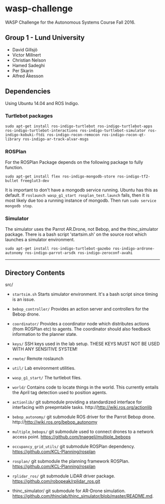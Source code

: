 # wasp-challenge
WASP Challenge for the Autonomous Systems Course Fall 2016.

## Group 1 - Lund University
* David Gillsjö
* Victor Millnert
* Christian Nelson
* Hamed Sadeghi
* Per Skarin
* Alfred Åkesson



## Dependencies

Using Ubuntu 14.04 and ROS Indigo.

### Turtlebot packages
`sudo apt-get install ros-indigo-turtlebot ros-indigo-turtlebot-apps ros-indigo-turtlebot-interactions ros-indigo-turtlebot-simulator ros-indigo-kobuki-ftdi ros-indigo-rocon-remocon ros-indigo-rocon-qt-library ros-indigo-ar-track-alvar-msgs`

### ROSPlan
For the ROSPlan Package depends on the following package to fully function.

`sudo apt-get install flex ros-indigo-mongodb-store ros-indigo-tf2-bullet freeglut3-dev`

It is important to don't have a mongodb service running. Ubuntu has this as default. If `roslaunch wasp_g1_start rosplan_test.launch` fails, then it is most likely due too a running instance of mongodb. Then run `sudo service mongodb stop`.

### Simulator
The simulator uses the Parrot AR.Drone, not Bebop, and the thinc_simulator package. There is a bash script 'startsim.sh' on the source root which launches a simulator environment.

`sudo apt-get install ros-indigo-turtlebot-gazebo ros-indigo-ardrone-autonomy ros-indigo-parrot-arsdk ros-indigo-zeroconf-avahi`

---

## Directory Contents
src/
  * `startsim.sh`       Starts simulator environment. It's a bash script since timing is an issue.
  * `bebop_controller/`	Provides an action server and controllers for the Bebop drone.
  * `coordinator/`		  Provides a coordinator node which distributes actions (from ROSPlan etc) to agents. The coordinator should also feedback information to the planner state.
  * `keys/`			        SSH keys used in the lab setup. THESE KEYS MUST NOT BE USED WITH ANY SENSITIVE SYSTEM!
  * `rmote/`		        Remote roslaunch
  * `util/`			        Lab environment utilities.
  * `wasp_g1_start/`	  The turtlebot files.
  * `world/`	 	        Contains code to locate things in the world. This currently entails the April tag detection used to position agents.

  * `actionlib/`	 	        git submodule providing a standardized interface for interfacing with preepmtable tasks. http://http://wiki.ros.org/actionlib
  * `bebop_autonomy/`  	    git submodule ROS driver for the Parrot Bebop drone. http://http://wiki.ros.org/bebop_autonomy
  * `multiple_bebops/`	    git submodule used to connect drones to a network access point. https://github.com/tnaegeli/multiple_bebops
  * `occupancy_grid_utils/`	git submodule ROSPlan dependency. https://github.com/KCL-Planning/rosplan
  * `rosplan/`		          git submodule the planning framework ROSPlan. https://github.com/KCL-Planning/rosplan
  * `rplidar_ros/`		      git submodule LiDAR driver package. https://github.com/robopeak/rplidar_ros.git
  *  thinc_simulator/       git submodule for AR-Drone simulation. https://github.com/thinclab/thinc_simulator/blob/master/README.md.
